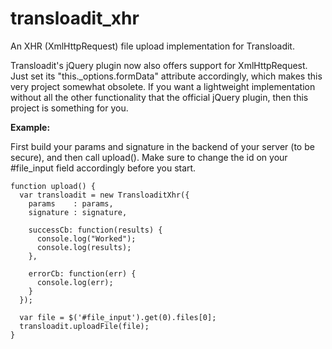 transloadit_xhr
===============

An XHR (XmlHttpRequest) file upload implementation for Transloadit.

Transloadit's jQuery plugin now also offers support for XmlHttpRequest. Just
set its "this._options.formData" attribute accordingly, which makes this very
project somewhat obsolete. If you want a lightweight implementation without
all the other functionality that the official jQuery plugin, then this project
is something for you.

**Example:**

First build your params and signature in the backend of your server (to be secure),
and then call upload(). Make sure to change the id on your #file_input field
accordingly before you start.

```
function upload() {
  var transloadit = new TransloaditXhr({
    params    : params,
    signature : signature,

    successCb: function(results) {
      console.log("Worked");
      console.log(results);
    },

    errorCb: function(err) {
      console.log(err);
    }
  });

  var file = $('#file_input').get(0).files[0];
  transloadit.uploadFile(file);
}
```
